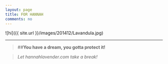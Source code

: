 ```yaml
---
layout: page
title: FOR HANNAH
comments: no
---
```


![hi]({{ site.url }}/images/201412/Lavandula.jpg)    

---------

> ##**You have a dream, you gotta protect it!**    
>
>

> *Let hannahlavender.com take a  break!*    
> 
